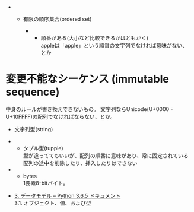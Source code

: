   -   - 有限の順序集合(ordered set)
        
          -   - 順番がある(大小など比較できるかはともかく)  
                appleは「apple」という順番の文字列でなければ意味がない、とか

# 変更不能なシーケンス (immutable sequence)

中身のルールが書き換えできないもの。 文字列ならUnicode(U+0000 - U+10FFFF)の配列でなければならない、とか。

  - 文字列型(string)

  -   - タプル型(tupple)  
        型が違っててもいいが、配列の順番に意味があり、常に固定されている 配列の途中を削除したり、挿入したりはできない

  -   - bytes  
        1要素8-bitバイト。

<div class="seealso">

  - [3. データモデル – Python 3.6.5
    ドキュメント](https://docs.python.jp/3/reference/datamodel.html#the-standard-type-hierarchy)  
    3.1. オブジェクト、値、および型

</div>
